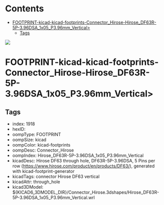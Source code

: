 



Contents
========

* [FOOTPRINT-kicad-kicad-footprints-Connector_Hirose-Hirose_DF63R-5P-3.96DSA_1x05_P3.96mm_Vertical>](#footprint-kicad-kicad-footprints-connector_hirose-hirose_df63r-5p-396dsa_1x05_p396mm_vertical)
	* [Tags](#tags)
  
![][im]
# FOOTPRINT-kicad-kicad-footprints-Connector_Hirose-Hirose_DF63R-5P-3.96DSA_1x05_P3.96mm_Vertical>

## Tags

- index: 1918
- hexID: 
- oompType: FOOTPRINT
- oompSize: kicad
- oompColor: kicad-footprints
- oompDesc: Connector_Hirose
- oompIndex: Hirose_DF63R-5P-3.96DSA_1x05_P3.96mm_Vertical
- kicadDesc: Hirose DF63 through hole, DF63R-5P-3.96DSA, 5 Pins per row (https://www.hirose.com/product/en/products/DF63/), generated with kicad-footprint-generator
- kicadTags: connector Hirose DF63 vertical
- kicadAttr: through_hole
- kicad3DModel: ${KICAD6_3DMODEL_DIR}/Connector_Hirose.3dshapes/Hirose_DF63R-5P-3.96DSA_1x05_P3.96mm_Vertical.wrl



[im]: image.png
